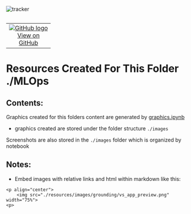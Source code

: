 ![tracker](https://us-central1-vertex-ai-mlops-369716.cloudfunctions.net/pixel-tracking?path=statmike%2Fvertex-ai-mlops%2FMLOps%2F.resources&file=readme.md)
<!--- header table --->
<table align="left">     
  <td style="text-align: center">
    <a href="https://github.com/statmike/vertex-ai-mlops/blob/main/MLOps/.resources/readme.md">
      <img src="https://cloud.google.com/ml-engine/images/github-logo-32px.png" alt="GitHub logo">
      <br>View on<br>GitHub
    </a>
  </td>
</table><br/><br/><br/><br/>

---
# Resources Created For This Folder ./MLOps

## Contents:

Graphics created for this folders content are generated by [graphics.ipynb](./graphics.ipynb)
- graphics created are stored under the folder structure `./images`

Screenshots are also stored in the `./images` folder which is organized by notebook



## Notes:
- Embed images with relative links and html within markdown like this:
```
<p align="center">
    <img src="./resources/images/grounding/vs_app_preview.png" width="75%">
<p>
```